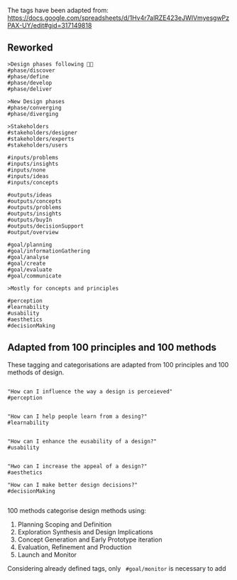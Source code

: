 
The tags have been adapted from: https://docs.google.com/spreadsheets/d/1Hv4r7alRZE423eJWIVmyesgwPzPAX-UY/edit#gid=317149818
## Reworked
```
>Design phases following 💎💎
#phase/discover
#phase/define
#phase/develop
#phase/deliver

>New Design phases 
#phase/converging
#phase/diverging

>Stakeholders 
#stakeholders/designer
#stakeholders/experts
#stakeholders/users

#inputs/problems
#inputs/insights
#inputs/none
#inputs/ideas
#inputs/concepts

#outputs/ideas
#outputs/concepts
#outputs/problems
#outputs/insights
#outputs/buyIn
#outputs/decisionSupport 
#output/overview

#goal/planning
#goal/informationGathering
#goal/analyse
#goal/create
#goal/evaluate
#goal/communicate

>Mostly for concepts and principles 

#perception
#learnability
#usability
#aesthetics
#decisionMaking 

```

## Adapted from 100 principles and 100 methods

These tagging and categorisations are adapted from 100 principles and 100 methods of design. 
```

"How can I influence the way a design is perceieved"
#perception


"How can I help people learn from a desing?"
#learnability


"How can I enhance the eusability of a design?"
#usability 


"Hwo can I increase the appeal of a design?"
#aesthetics 

"How can I make better design decisions?"
#decisionMaking


```
100 methods categorise design methods using: 
1. Planning Scoping and Definition
2. Exploration Synthesis and Design Implications 
3. Concept Generation and Early Prototype iteration 
4. Evaluation, Refinement and Production 
5. Launch and Monitor 

Considering already defined tags, only ``` #goal/monitor``` is necessary to add

